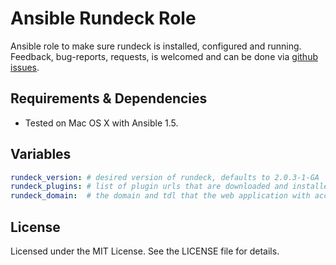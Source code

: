 # Ansible Rundeck Role #

Ansible role to make sure rundeck is installed, configured and running.
Feedback, bug-reports, requests, is welcomed and can be done via
[github issues](https://github.com/New-Edge-Engineering/ansible-time/issues).

## Requirements & Dependencies ##
- Tested on Mac OS X with Ansible 1.5.

## Variables

````yaml
rundeck_version: # desired version of rundeck, defaults to 2.0.3-1-GA
rundeck_plugins: # list of plugin urls that are downloaded and installed into the rundeck libext, default is none.
rundeck_domain:  # the domain and tdl that the web application with accessed by, is automatically prefix by rundeck.
````

## License ##

Licensed under the MIT License. See the LICENSE file for details.
